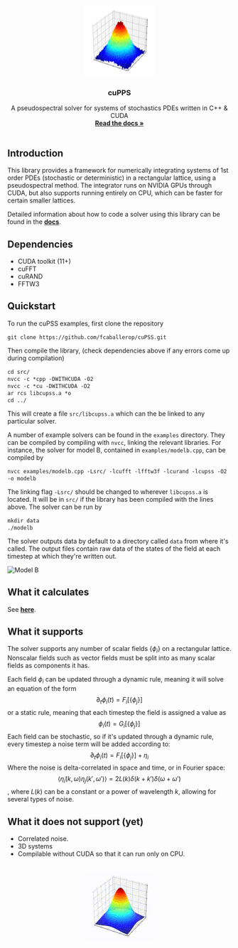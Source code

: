 <br />
<div align="center">
    <img src="img/noisy_gaussian.jpg" width=156 height=160>

  <h3 align="center">cuPPS</h3>

  <p align="center">
    A pseudospectral solver for systems of stochastics PDEs written in C++ & CUDA
    <br />
    <a href="https://github.com/fcaballerop/cuPSS/wiki"><strong>Read the docs »</strong></a>
    <br />
    <br />
  </p>
</div>

## Introduction

This library provides a framework for numerically integrating systems of 1st order PDEs (stochastic or deterministic) in a rectangular lattice, using a pseudospectral method. The integrator runs on NVIDIA GPUs through CUDA, but also supports running entirely on CPU, which can be faster for certain smaller lattices.

Detailed information about how to code a solver using this library can be found in the <a href="https://github.com/fcaballerop/cuPSS/wiki"><strong>docs</strong></a>.

## Dependencies

 * CUDA toolkit (11+)
 * cuFFT
 * cuRAND
 * FFTW3

## Quickstart

To run the cuPSS examples, first clone the repository
```
git clone https://github.com/fcaballerop/cuPSS.git
```
Then compile the library, (check dependencies above if any errors come up during compilation)
```
cd src/
nvcc -c *cpp -DWITHCUDA -O2
nvcc -c *cu -DWITHCUDA -O2
ar rcs libcupss.a *o
cd ../
```
This will create a file `src/libcupss.a` which can the be linked to any particular solver.

A number of example solvers can be found in the `examples` directory. They can be compiled by compiling with `nvcc`, linking the relevant libraries. For instance, the solver for model B, contained in `examples/modelb.cpp`, can be compiled by
```
nvcc examples/modelb.cpp -Lsrc/ -lcufft -lfftw3f -lcurand -lcupss -O2 -o modelb
```

The linking flag `-Lsrc/` should be changed to wherever `libcupss.a` is located. It will be in `src/` if the library has been compiled with the lines above. The solver can be run by
```
mkdir data
./modelb
```
The solver outputs data by default to a directory called `data` from where it's called. The output files contain raw data of the states of the field at each timestep at which they're written out.

<img src="img/modelb.gif" alt="Model B">

## What it calculates
See <a href=""><strong>here</strong></a>.

## What it supports
The solver supports any number of scalar fields $\lbrace\phi_i\rbrace$ on a rectangular lattice. Nonscalar fields such as vector fields must be split into as many scalar fields as components it has.

Each field $\phi_i$ can be updated through a dynamic rule, meaning it will solve an equation of the form
$$\partial_t\phi_i(t) = F_i[\lbrace\phi_j\rbrace]$$
or a static rule, meaning that each timestep the field is assigned a value as
$$\phi_i(t) = G_i[\lbrace\phi_j\rbrace]$$
Each field can be stochastic, so if it's updated through a dynamic rule, every timestep a noise term will be added according to:
$$\partial_t\phi_i(t) = F_i[\lbrace\phi_j\rbrace] + \eta_i$$
Where the noise is delta-correlated in space and time, or in Fourier space:
$$\langle\tilde\eta_i(k,\omega)\eta_j(k',\omega')\rangle = 2L(k)\delta(k+k')\delta(\omega+\omega')$$,
where $L(k)$ can be a constant or a power of wavelength $k$, allowing for several types of noise.

## What it does not support (yet)

 - Correlated noise.
 - 3D systems
 - Compilable without CUDA so that it can run only on CPU.

<br />
<div align="center">
    <img src="img/diffusion.gif">
</div>
